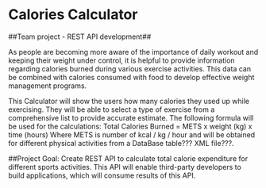 # Calories Calculator
##Team project - REST API development##

As people are becoming more aware of the importance of daily workout and keeping their
weight under control, it is helpful to provide information regarding calories
burned during various exercise activities. This data can be combined with calories
consumed with food to develop effective weight management programs. 

This Calculator will show the users how many calories they used up while exercising.
They will be able to select a type of exercise from a comprehensive list to provide accurate estimate. 
The following formula will be used for the calculations:
Total Calories Burned = METS x weight (kg) x time (hours) 
Where METS is number of kcal / kg / hour and will be obtained for different physical activities from a DataBase table??? XML file???.  

##Project Goal:
Create REST API to calculate total calorie expenditure for different sports activities.
This API will enable third-party developers to build applications, which will consume results of this API.

 

